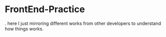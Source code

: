 # FrontEnd-Practice

. here I just mirroring different works from other developers to understand how things works.
